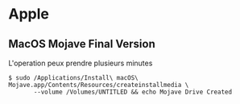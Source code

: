 # Apple


## MacOS Mojave Final Version

L'operation peux prendre plusieurs minutes

```
$ sudo /Applications/Install\ macOS\ Mojave.app/Contents/Resources/createinstallmedia \ 
       --volume /Volumes/UNTITLED && echo Mojave Drive Created
```
